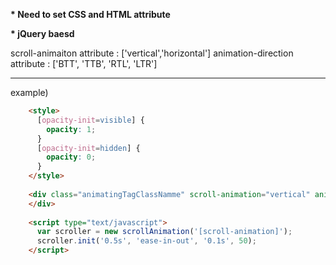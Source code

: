 __* Need to set CSS and HTML attribute__

__* jQuery baesd__

scroll-animaiton attribute : ['vertical','horizontal']
animation-direction attribute : ['BTT', 'TTB', 'RTL', 'LTR']

---
example)

```html
    <style>
      [opacity-init=visible] {
        opacity: 1;
      }
      [opacity-init=hidden] {
        opacity: 0;
      }
    </style>
    
    <div class="animatingTagClassNamme" scroll-animation="vertical" animation-direction="BTT" opacity-init="hidden">
    </div>
    
    <script type="text/javascript">
      var scroller = new scrollAnimation('[scroll-animation]');
      scroller.init('0.5s', 'ease-in-out', '0.1s', 50);
    </script>
```
    
